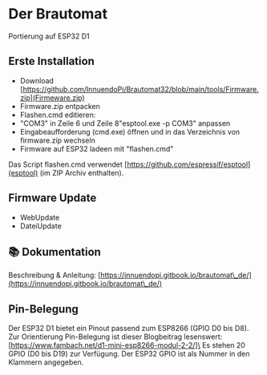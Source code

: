 # Der Brautomat

Portierung auf ESP32 D1

## Erste Installation

* Download [https://github.com/InnuendoPi/Brautomat32/blob/main/tools/Firmware.zip](Firmeware.zip)
* Firmware.zip entpacken
* Flashen.cmd editieren:
* "COM3" in Zeile 6  und Zeile 8"esptool.exe -p COM3" anpassen
* Eingabeaufforderung (cmd.exe) öffnen und in das Verzeichnis von firmware.zip wechseln
* Firmware auf ESP32 ladeen mit "flashen.cmd"

Das Script flashen.cmd verwendet [https://github.com/espressif/esptool](esptool) (im ZIP Archiv enthalten).

## Firmware Update

* WebUpdate
* DateiUpdate

## 📚 Dokumentation

Beschreibung & Anleitung: [https://innuendopi.gitbook.io/brautomat\_de/](https://innuendopi.gitbook.io/brautomat\_de/)

## Pin-Belegung

Der ESP32 D1 bietet ein Pinout passend zum ESP8266 (GPIO D0 bis D8). Zur Orientierung Pin-Belegung ist dieser Blogbeitrag lesenswert: [https://www.fambach.net/d1-mini-esp8266-modul-2-2/]\
Es stehen 20 GPIO (D0 bis D19) zur Verfügung. Der ESP32 GPIO ist als Nummer in den Klammern angegeben.
